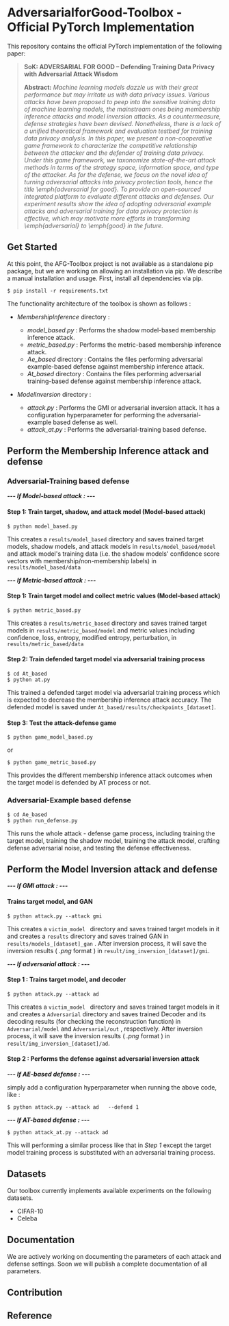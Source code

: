 # AdversarialforGood-Toolbox - Official PyTorch Implementation 

This repository contains the official PyTorch implementation of the following paper:

> **SoK: ADVERSARIAL FOR GOOD – Defending Training Data Privacy with Adversarial Attack Wisdom**
>
> **Abstract:** *Machine learning models dazzle us with their great performance but may irritate us with data privacy issues. Various attacks have been proposed to peep into the sensitive training data of machine learning models, the mainstream ones being membership inference attacks and model inversion attacks. As a countermeasure, defense strategies have been devised. Nonetheless, there is a lack of a unified theoretical framework and evaluation testbed for training data privacy analysis. In this paper, we present a non-cooperative game framework to characterize the competitive relationship between the attacker and the defender of training data privacy. Under this game framework, we taxonomize state-of-the-art attack methods in terms of the strategy space, information space, and type of the attacker. As for the defense, we focus on the novel idea of turning adversarial attacks into privacy protection tools, hence the title \emph{adversarial for good}. 
To provide an open-sourced integrated platform to evaluate different attacks and defenses. Our experiment results show the idea of adopting adversarial example attacks and adversarial training for data privacy protection is effective, which may motivate more efforts in transforming \emph{adversarial} to \emph{good} in the future.*

## Get Started

At this point, the AFG-Toolbox project is not available as a standalone pip package, but we are working on allowing an installation via pip.  We describe a manual installation and usage. 
First, install all dependencies via pip.

```shell
$ pip install -r requirements.txt
```

The functionality architecture of the toolbox is shown as follows :

+ *MembershipInference*  directory :
  + *model_based.py* : Performs the shadow model-based membership inference attack.
  + *metric_based.py* : Performs the metric-based membership inference attack.
  + *Ae_based* directory : Contains the files performing adversarial example-based defense against membership inference attack.
  + *At_based* directory : Contains the files performing adversarial training-based defense against membership inference attack. 

+ *ModelInversion* directory :
  + *attack.py* : Performs the GMI or adversarial inversion attack. It has a configuration hyperparameter for performing the adversarial-example based defense as well.
  + *attack_at.py* : Performs the adversarial-training based defense.

## Perform the Membership Inference attack and defense

### Adversarial-Training based defense

***--- If Model-based attack : ---***

#### Step 1:  Train target, shadow, and attack model  (Model-based attack)

```shell
$ python model_based.py 
```

This creates a ``results/model_based`` directory and saves trained target models, shadow models, and attack models in ``results/model_based/model``   and attack model's training data  (i.e. the shadow models' confidence score vectors with membership/non-membership labels)  in ``results/model_based/data``

***--- If Metric-based attack : ---***

#### Step 1:  Train target model and collect metric values  (Model-based attack)

```shell
$ python metric_based.py 
```

This creates a ``results/metric_based`` directory and saves trained target models in ``results/metric_based/model``   and metric values including confidence, loss, entropy, modified entropy, perturbation, in  ``results/metric_based/data``

#### Step 2: Train defended target model via adversarial training process 

```shell
$ cd At_based 
$ python at.py
```

This trained a defended target model via adversarial training process which is expected to decrease the membership inference attack accuracy. The defended model is saved under ``At_based/results/checkpoints_[dataset]``. 

#### Step 3: Test the attack-defense game

```shell
$ python game_model_based.py 
```

or

```shell
$ python game_metric_based.py 
```

This provides the different membership inference attack outcomes when the target model is defended by AT process or not.

### Adversarial-Example based defense

```shell
$ cd Ae_based
$ python run_defense.py
```

This runs the whole attack - defense game process, including training the target model, training the shadow model, training the attack model, crafting defense adversarial noise,  and testing the defense effectiveness. 

## Perform the Model Inversion attack and defense

***--- If GMI attack : ---***

#### Trains target model, and GAN

```shell
$ python attack.py --attack gmi 
```

This creates a  ``victim_model `` directory and saves trained target models in it and creates a ``results`` directory and saves trained GAN in ``results/models_[dataset]_gan`` . After inversion process, it will save the inversion results ( *.png* format ) in ``result/img_inversion_[dataset]/gmi``.

***--- If adversarial attack : ---***

#### Step 1 : Trains target model, and decoder

```shell
$ python attack.py --attack ad 
```

This creates a  ``victim_model `` directory and saves trained target models in it and creates a ``Adversarial`` directory and saves trained Decoder and its decoding results (for checking the reconstruction function) in ``Adversarial/model`` and ``Adversarial/out`` , respectively.  After inversion process, it will save the inversion results ( *.png* format ) in ``result/img_inversion_[dataset]/ad``.

#### Step 2 : Performs the defense against adversarial inversion attack

 ***--- If AE-based defense : ---***

simply add a configuration hyperparameter when running the above code, like :

```shell
$ python attack.py --attack ad   --defend 1
```

 ***--- If AT-based defense : ---***

```shell
$ python attack_at.py --attack ad 
```

This will performing a similar process like that in *Step 1* except the target model training process is substituted with an adversarial training process.

## Datasets

Our toolbox currently implements available experiments on the following datasets. 

- CIFAR-10
- Celeba

## Documentation

We are actively working on documenting the parameters of each attack and defense settings.  Soon we will publish a complete documentation of all parameters.

## Contribution



## Reference






















